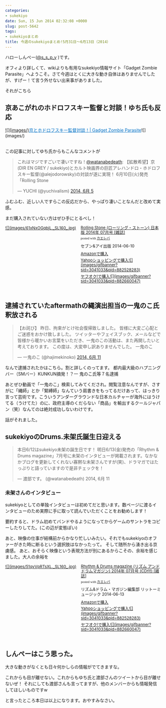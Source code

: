 ```yaml
---
categories:
- sukekiyo
date: Sun, 15 Jun 2014 02:32:08 +0000
slug: post-5642
tags:
- sukekiyoまとめ
title: 今週のsukekiyoまとめ!5月31日〜6月13日（2014）
---
```


ハローしんぺー(<a href="https://twitter.com/s_s_p_y" target="_blank">@s_s_p_y</a> )です。

オフィより詳しくて、wikiよりも有用なsukekiyo情報サイト「Gadget Zombie Parasite」へようこそ。<!--more-->さて今週はとくに大きな動き自体はありませんでしたが、すげー！て言う外せない出来事がありました。


それがこちら

<h2>京あこがれのホドロフスキー監督と対談！ゆち氏も反応</h2>
<a href="https://www.warawareotoko.com/2014/06/08/post-5605/" target="_blank">![](images/)</a><a style="color:#0070C5;" href="https://www.warawareotoko.com/2014/06/08/post-5605/" target="_blank">京とホドロフスキー監督対談！| Gadget Zombie Parasite</a>![](images/)<br style="clear:both;" /><br>

この記事に対してゆち氏からもこんなコメントが

<blockquote class="twitter-tweet" lang="ja"><p>これはマジですごいで凄いですね！<a href="https://twitter.com/watanabedeath">@watanabedeath</a>: 【拡散希望】京(DIR EN GREY / sukekiyo)とカルト映画界の巨匠アレハンドロ・ホドロフスキー監督(@alejodorowsky)の対談が遂に実現！ 6月10日(火)発売「Rolling Stone</p>&mdash; YUCHI (@yuchivalism) <a href="https://twitter.com/yuchivalism/statuses/474420460961005570">2014, 6月 5</a></blockquote>
<script async src="//platform.twitter.com/widgets.js" charset="utf-8"></script>

ふむふむ、近しい人ですらこの反応だから、やっぱり凄いことなんだと改めて実感。

まだ購入されていない方はぜひ手にとるべし！
<div class="kaerebalink-box" style="text-align:left;padding-bottom:20px;font-size:small;/zoom: 1;overflow: hidden;"><div class="kaerebalink-image" style="float:left;margin:0 15px 10px 0;"><a href="http://www.amazon.co.jp/exec/obidos/ASIN/B00KLIH8LK/warawareotoko-22/ref=nosim/" rel="nofollow" target="_blank">![](images/61xNxOGqbjL._SL160_.jpg)</a></div><div class="kaerebalink-info" style="line-height:120%;/zoom: 1;overflow: hidden;"><div class="kaerebalink-name" style="margin-bottom:10px;line-height:120%"><a href="http://www.amazon.co.jp/exec/obidos/ASIN/B00KLIH8LK/warawareotoko-22/ref=nosim/" rel="nofollow" target="_blank">Rolling Stone (ローリング・ストーン) 日本版 2014年 07月号 [雑誌]</a><div class="kaerebalink-powered-date" style="font-size:8pt;margin-top:5px;font-family:verdana;line-height:120%">posted with <a href="http://kaereba.com" rel="nofollow" target="_blank">カエレバ</a></div></div><div class="kaerebalink-detail" style="margin-bottom:5px;"> セブン&アイ出版 2014-06-10    </div><div class="kaerebalink-link1" style="margin-top:10px;"><div class="shoplinkamazon" style="margin:5px 0"><a href="http://www.amazon.co.jp/gp/search?keywords=%83%8D%81%5B%83%8A%83%93%83O%83X%83g%81%5B%83%93&__mk_ja_JP=%83J%83%5E%83J%83i&tag=warawareotoko-22" rel="nofollow" target="_blank" title="アマゾン" >Amazonで購入</a></div><div class="shoplinkyahoo" style="margin:5px 0"><a href="http://ck.jp.ap.valuecommerce.com/servlet/referral?sid=3041033&pid=882528283&vc_url=http%3A%2F%2Fshopping.search.yahoo.co.jp%2Fsearch%3FuIv%3Don%26ei%3DUTF-8%26tab_ex%3Dcommerce%26slider%3D0%26va%3D%25E3%2583%25AD%25E3%2583%25BC%25E3%2583%25AA%25E3%2583%25B3%25E3%2582%25B0%25E3%2582%25B9%25E3%2583%2588%25E3%2583%25BC%25E3%2583%25B3" rel="nofollow"  target="_blank" title="Yahooショッピング" >Yahooショッピングで購入![](images/gifbanner?sid=3041033&pid=882528283)</a></div><div class="shoplinkyahooAuc" style="margin:5px 0"><a href="http://ck.jp.ap.valuecommerce.com/servlet/referral?sid=3041033&pid=882660047&vc_url=http%3A%2F%2Fauctions.search.yahoo.co.jp%2Fsearch%3Fvo%3D%26ve%3D%26auccat%3D0%26aucminprice%3D%26aucmaxprice%3D%26aucmin_bidorbuy_price%3D%26aucmax_bidorbuy_price%3D%26loc_cd%3D0%26abatch%3D0%26istatus%3D0%26filtered%3D1%26ei%3DUTF-8%26tab_ex%3Dcommerce%26va%3D%25E3%2583%25AD%25E3%2583%25BC%25E3%2583%25AA%25E3%2583%25B3%25E3%2582%25B0%25E3%2582%25B9%25E3%2583%2588%25E3%2583%25BC%25E3%2583%25B3" rel="nofollow"  target="_blank" title="ヤフオク!" >ヤフオク!で購入![](images/gifbanner?sid=3041033&pid=882660047)</a></div></div></div><div class="booklink-footer" style="clear: left"></div></div>


<h2>逮捕されていたaftermathの縄演出担当の一鬼のこ氏釈放される</h2>

<blockquote class="twitter-tweet" lang="ja"><p>【お詫び】&#10;昨日、拘束がとけ社会復帰致しました。&#10;皆様に大変ご心配とご迷惑をおかけ致しました。&#10;ツイッターやフェイスブック、メールなどで皆様から暖かいお言葉をいただき、一鬼のこの活動は、また再開したいと考えております。&#10;この度は、大変申し訳ありませんでした。&#10;一鬼のこ</p>&mdash; 一鬼のこ (@hajimekinoko) <a href="https://twitter.com/hajimekinoko/statuses/476655111746232320">2014, 6月 11</a></blockquote>
<script async src="//platform.twitter.com/widgets.js" charset="utf-8"></script>


なんで逮捕されたかはこちら。割と詳しくのってます。
都内最大級のハプニングバー（SMバー）KUNKUN摘発！？一 鬼のこ氏等７名逮捕

あとぜひ動画で「一鬼のこ」検索してみてくだされ。閲覧注意なんですが、さすがに「縄師」とか「緊縛師」なんていう肩書きをもってるだけあって、はっきり言って芸術です。こういうアンダーグラウンドな日本カルチャーが海外にはうけてる（うけてた）のに、政府主導のくだらない「商品」を輸出するクールジャパン（笑）なんてのは絶対成功しないわけです。

話がそれました。


<h2>sukekiyoのDrums.未架氏誕生日迎える</h2>

<blockquote class="twitter-tweet" lang="ja"><p>本日6/12はsukekiyo未架の誕生日です！ 明日6/13(金)発売の「Rhythm &amp; Drums magazine」7月号に未架のインタビューが掲載されます。なかなかブログを更新してくれない寡黙な未架さんですが(笑)、ドラマガではたっぷりと語っていますので是非チェックを！</p>&mdash; 渡部です。 (@watanabedeath) 2014, 6月 11</blockquote>
<script async src="//platform.twitter.com/widgets.js" charset="utf-8"></script>

<h3>未架さんのインタビュー</h3>

sukekiyoとしての単独インタビューは初めてだと思います。数ページに渡るインタビューのため実際に手に取って読んでいただくことをお勧めします！

要約すると、ドラム初めてバンドやるようになってからゲームのサントラをコピーしたりしてた。(この辺が変態ぽい)

あと、映像の仕事が結構前からかなり忙しいみたい。それでもsukekiyoのオファーがきた時に断るという選択肢はなかったって。
そして随所から湧き出る京虜感。
あと、おそらく映像という表現方法が別にあるからこその、余裕を感じました。大人の余裕を

<div class="kaerebalink-box" style="text-align:left;padding-bottom:20px;font-size:small;/zoom: 1;overflow: hidden;"><div class="kaerebalink-image" style="float:left;margin:0 15px 10px 0;"><a href="http://www.amazon.co.jp/exec/obidos/ASIN/B00KLIHC3Y/warawareotoko-22/ref=nosim/" rel="nofollow" target="_blank">![](images/51qvVpRTsXL._SL160_.jpg)</a></div><div class="kaerebalink-info" style="line-height:120%;/zoom: 1;overflow: hidden;"><div class="kaerebalink-name" style="margin-bottom:10px;line-height:120%"><a href="http://www.amazon.co.jp/exec/obidos/ASIN/B00KLIHC3Y/warawareotoko-22/ref=nosim/" rel="nofollow" target="_blank">Rhythm & Drums magazine (リズム アンド ドラムマガジン) 2014年 07月号 (CD付) [雑誌]</a><div class="kaerebalink-powered-date" style="font-size:8pt;margin-top:5px;font-family:verdana;line-height:120%">posted with <a href="http://kaereba.com" rel="nofollow" target="_blank">カエレバ</a></div></div><div class="kaerebalink-detail" style="margin-bottom:5px;">リズム&ドラム・マガジン編集部 リットーミュージック 2014-06-13    </div><div class="kaerebalink-link1" style="margin-top:10px;"><div class="shoplinkamazon" style="margin:5px 0"><a href="http://www.amazon.co.jp/gp/search?keywords=%83%8A%83Y%83%80%83A%83%93%83h%83h%83%89%83%80&__mk_ja_JP=%83J%83%5E%83J%83i&tag=warawareotoko-22" rel="nofollow" target="_blank" title="アマゾン" >Amazonで購入</a></div><div class="shoplinkyahoo" style="margin:5px 0"><a href="http://ck.jp.ap.valuecommerce.com/servlet/referral?sid=3041033&pid=882528283&vc_url=http%3A%2F%2Fshopping.search.yahoo.co.jp%2Fsearch%3FuIv%3Don%26ei%3DUTF-8%26tab_ex%3Dcommerce%26slider%3D0%26va%3D%25E3%2583%25AA%25E3%2582%25BA%25E3%2583%25A0%25E3%2582%25A2%25E3%2583%25B3%25E3%2583%2589%25E3%2583%2589%25E3%2583%25A9%25E3%2583%25A0" rel="nofollow"  target="_blank" title="Yahooショッピング" >Yahooショッピングで購入![](images/gifbanner?sid=3041033&pid=882528283)</a></div><div class="shoplinkyahooAuc" style="margin:5px 0"><a href="http://ck.jp.ap.valuecommerce.com/servlet/referral?sid=3041033&pid=882660047&vc_url=http%3A%2F%2Fauctions.search.yahoo.co.jp%2Fsearch%3Fvo%3D%26ve%3D%26auccat%3D0%26aucminprice%3D%26aucmaxprice%3D%26aucmin_bidorbuy_price%3D%26aucmax_bidorbuy_price%3D%26loc_cd%3D0%26abatch%3D0%26istatus%3D0%26filtered%3D1%26ei%3DUTF-8%26tab_ex%3Dcommerce%26va%3D%25E3%2583%25AA%25E3%2582%25BA%25E3%2583%25A0%25E3%2582%25A2%25E3%2583%25B3%25E3%2583%2589%25E3%2583%2589%25E3%2583%25A9%25E3%2583%25A0" rel="nofollow"  target="_blank" title="ヤフオク!" >ヤフオク!で購入![](images/gifbanner?sid=3041033&pid=882660047)</a></div></div></div><div class="booklink-footer" style="clear: left"></div></div>

<h2>しんぺーはこう思った。</h2>
大きな動きがなくとも日々何かしらの情報がでてきますな。

これからも目が離せない。これからもゆち氏と渡部さんのツイートから目が離せないぜ！
それにしても渡部さんも言ってますが、他のメンバーからも情報発信してほしいものですw

と言ったところ本日は以上になります。おやすみなさい。